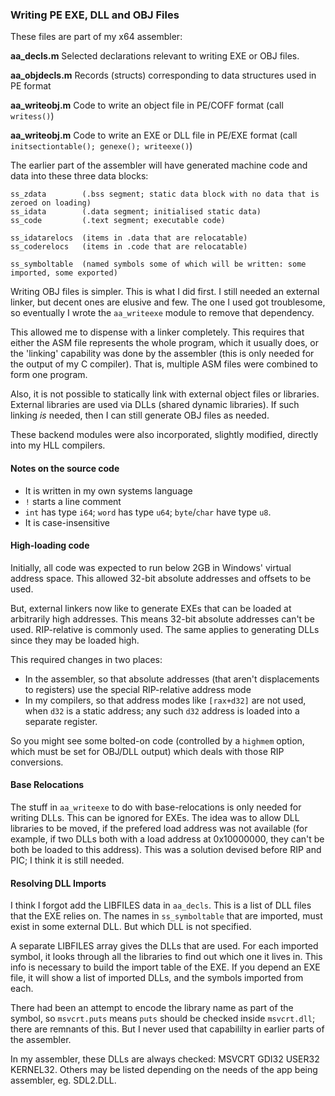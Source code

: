 ### Writing PE EXE, DLL and OBJ Files

These files are part of my x64 assembler:

**aa_decls.m** Selected declarations relevant to writing EXE or OBJ files.

**aa_objdecls.m** Records (structs) corresponding to data structures used in PE format

**aa_writeobj.m** Code to write an object file in PE/COFF format (call `writess()`)

**aa_writeobj.m** Code to write an EXE or DLL file in PE/EXE format (call `initsectiontable(); genexe(); writeexe()`)

The earlier part of the assembler will have generated machine code and data into these three data blocks:
````
ss_zdata        (.bss segment; static data block with no data that is zeroed on loading)
ss_idata        (.data segment; initialised static data)
ss_code         (.text segment; executable code)

ss_idatarelocs  (items in .data that are relocatable)
ss_coderelocs   (items in .code that are relocatable)

ss_symboltable  (named symbols some of which will be written: some imported, some exported)
````

Writing OBJ files is simpler. This is what I did first. I still needed an external linker, but decent ones are elusive and few. The one I used got troublesome, so eventually I wrote the `aa_writeexe` module to remove that dependency.

This allowed me to dispense with a linker completely. This requires that either the ASM file represents the whole program, which it usually does, or the 'linking' capability was done by the assembler (this is only needed for the output of my C compiler). That is, multiple ASM files were combined to form one program.

Also, it is not possible to statically link with external object files or libraries. External libraries are used via DLLs (shared dynamic libraries). If such linking *is* needed, then I can still generate OBJ files as needed.

These backend modules were also incorporated, slightly modified, directly into my HLL compilers.

#### Notes on the source code

* It is written in my own systems language
* `!` starts a line comment
* `int` has type `i64`; `word` has type `u64`; `byte`/`char` have type `u8`.
* It is case-insensitive

#### High-loading code

Initially, all code was expected to run below 2GB in Windows' virtual address space. This allowed 32-bit absolute addresses and offsets to be used.

But, external linkers now like to generate EXEs that can be loaded at arbitrarily high addresses. This means 32-bit absolute addresses can't be used. RIP-relative is commonly used. The same applies to generating DLLs since they may be loaded high.

This required changes in two places:

* In the assembler, so that absolute addresses (that aren't displacements to registers) use the special RIP-relative address mode
* In my compilers, so that address modes like `[rax+d32]` are not used, when `d32` is a static address; any such `d32` address is loaded into a separate register.

So you might see some bolted-on code (controlled by a `highmem` option, which must be set for OBJ/DLL output) which deals with those RIP conversions.

#### Base Relocations

The stuff in `aa_writeexe` to do with base-relocations is only needed for writing DLLs. This can be ignored for EXEs. The idea was to allow DLL libraries to be moved, if the prefered load address was not available (for example, if two DLLs both with a load address at 0x10000000, they can't be both be loaded to this address). This was a solution devised before RIP and PIC; I think it is still needed.

#### Resolving DLL Imports

I think I forgot add the LIBFILES data in `aa_decls`. This is a list of DLL files that the EXE relies on. The names in `ss_symboltable` that are imported, must exist in some external DLL. But which DLL is not specified.

A separate LIBFILES array gives the DLLs that are used. For each imported symbol, it looks through all the libraries to find out which one it lives in. This info is necessary to build the import table of the EXE. If you depend an EXE file, it will show a list of imported DLLs, and the symbols imported from each.

There had been an attempt to encode the library name as part of the symbol, so `msvcrt.puts` means `puts` should be checked inside `msvcrt.dll`; there are remnants of this. But I never used that capabililty in earlier parts of the assembler.

In my assembler, these DLLs are always checked: MSVCRT GDI32 USER32 KERNEL32. Others may be listed depending on the needs of the app being assembler, eg. SDL2.DLL.
